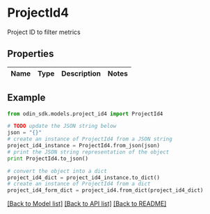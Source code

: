 # ProjectId4

Project ID to filter metrics

## Properties

Name | Type | Description | Notes
------------ | ------------- | ------------- | -------------

## Example

```python
from odin_sdk.models.project_id4 import ProjectId4

# TODO update the JSON string below
json = "{}"
# create an instance of ProjectId4 from a JSON string
project_id4_instance = ProjectId4.from_json(json)
# print the JSON string representation of the object
print ProjectId4.to_json()

# convert the object into a dict
project_id4_dict = project_id4_instance.to_dict()
# create an instance of ProjectId4 from a dict
project_id4_form_dict = project_id4.from_dict(project_id4_dict)
```
[[Back to Model list]](../README.md#documentation-for-models) [[Back to API list]](../README.md#documentation-for-api-endpoints) [[Back to README]](../README.md)


